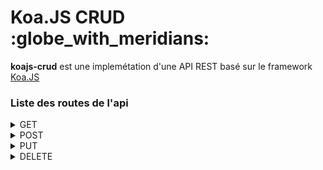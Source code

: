 <h1>Koa.JS CRUD :globe_with_meridians:</h1>
<p><b>koajs-crud</b> est une implemétation d'une API REST basé sur le framework <a href="https://koa.js">Koa.JS</a></p>

<h3>Liste des routes de l'api</h3>
<details>
	<summary>GET</summary>
	<p>/users/ -> Récupération de tous les utilisateurs depuis la BD</p>
	<p>/users/[id] -> Récupération d'un utilisateur en connaisant son ID</p>
</details>
<details>
	<summary>POST</summary>
	<p>/users/ -> Creation d'un nouvel utilisateur dans la BD</p>
</details>
<details>
	<summary>PUT</summary>
	<p>/users/[id] -> Mofication des informations d'un utilisateur en connaisant son ID</p>
</details>
<details>
	<summary>DELETE</summary>
	<p>/users/[id] -> Suppression d'un utilisateur en connaisant son ID</p>
</details>